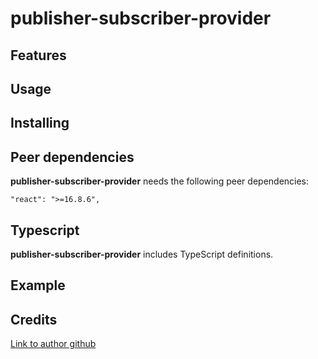 # publisher-subscriber-provider

## Features

## Usage

## Installing

## Peer dependencies

**publisher-subscriber-provider** needs the following peer dependencies:

```
"react": ">=16.8.6",
```

## Typescript

**publisher-subscriber-provider** includes TypeScript definitions.

## Example

## Credits

[Link to author github](https://github.com/v-borrego)
